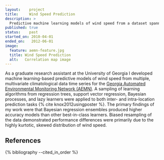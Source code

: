 ```yaml
---
layout:    project
title:     Wind Speed Prediction
description: >
  Predictive machine learning models of wind speed from a dataset spanning more than 20 years of hourly observations of dozens of environmental variables from hundreds of automated monitoring stations in support of a USDA Risk Management Agency grant project.
published: true
status:    past
started_on: 2010-04-01
ended_on:   2012-06-01
image:
  feature: aemn-feature.jpg
  title: Wind Speed Prediction
  alt:   Correlation map image
---
```

As a graduate research assistant at the University of Georgia I developed machine learning-based predictive models of wind speed from multiple, multivariate climatological data time series for the [Georgia Automated Environmental Monitoring Network (AEMN)](http://www.weather.uga.edu/). A sampling of learning algorithms from regression trees, support vector regression, Bayesian processes, and lazy learners were applied to both inter- and intra-location prediction tasks {% cite knox2012usingposter %}. The primary findings of my work were that Bayesian regression ensembles produced higher accuracy models than other best-in-class learners. Biased resampling of the data demonstrated performance differences were primarily due to the highly kurtotic, skewed distribution of wind speed.

References
----------

{% bibliography --cited_in_order %}